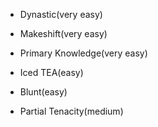 - Dynastic(very easy)

- Makeshift(very easy)

- Primary Knowledge(very easy)

- Iced TEA(easy)

- Blunt(easy)

- Partial Tenacity(medium)

